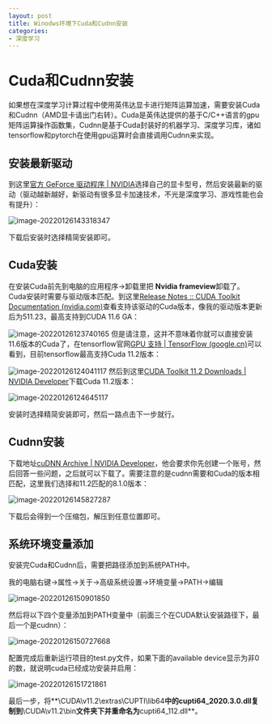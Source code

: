 ```yaml
---
layout: post
title: Winodws环境下Cuda和Cudnn安装
categories:
- 深度学习
---
```



# Cuda和Cudnn安装

如果想在深度学习计算过程中使用英伟达显卡进行矩阵运算加速，需要安装Cuda和Cudnn（AMD显卡请出门右转）。Cuda是英伟达提供的基于C/C++语言的gpu矩阵运算操作函数集，Cudnn是基于Cuda封装好的机器学习、深度学习库，诸如tensorflow和pytorch在使用gpu运算时会直接调用Cudnn来实现。

## 安装最新驱动
到这里[官方 GeForce 驱动程序 | NVIDIA](https://www.nvidia.cn/geforce/drivers/)选择自己的显卡型号，然后安装最新的驱动（驱动越新越好，新驱动有很多显卡加速技术，不光是深度学习、游戏性能也会有提升）：

![image-20220126143318347](/img/image-20220126143318347.png)

下载后安装时选择精简安装即可。

## Cuda安装

在安装Cuda前先到电脑的应用程序->卸载里把 **Nvidia frameview**卸载了。
Cuda安装时需要与驱动版本匹配。到这里[Release Notes :: CUDA Toolkit Documentation (nvidia.com)](https://docs.nvidia.com/cuda/cuda-toolkit-release-notes/index.html)查看支持该驱动的Cuda版本，像我的驱动版本更新后为511.23，最高支持到CUDA 11.6 GA：

![image-20220126123740165](/img/image-20220126123740165.png)
但是请注意，这并不意味着你就可以直接安装11.6版本的Cuda了，在tensorflow官网[GPU 支持  | TensorFlow (google.cn)](https://tensorflow.google.cn/install/gpu)可以看到，目前tensorflow最高支持Cuda 11.2版本：

![image-20220126124041117](/img/image-20220126124041117.png)
然后到这里[CUDA Toolkit 11.2 Downloads | NVIDIA Developer](https://developer.nvidia.com/cuda-11.2.0-download-archive?target_os=Windows&target_arch=x86_64&target_version=10&target_type=exelocal)下载Cuda 11.2版本：

![image-20220126124645117](/img/image-20220126124645117.png)

安装时选择精简安装即可，然后一路点击下一步就行。



## Cudnn安装
下载地址[cuDNN Archive | NVIDIA Developer](https://developer.nvidia.com/rdp/cudnn-archive)，他会要求你先创建一个账号，然后回答一些问题，之后就可以下载了。需要注意的是cudnn需要和Cuda的版本相匹配，这里我们选择和11.2匹配的8.1.0版本：

![image-20220126145827287](/img/image-20220126145827287.png)

下载后会得到一个压缩包，解压到任意位置即可。

## 系统环境变量添加

安装完Cuda和Cudnn后，需要把路径添加到系统PATH中。

我的电脑右键->属性->关于->高级系统设置->环境变量->PATH->编辑

![image-20220126150901850](/img/image-20220126150901850.png)

然后将以下四个变量添加到PATH变量中（前面三个在CUDA默认安装路径下，最后一个是cudnn）：

![image-20220126150727668](/img/image-20220126150727668.png)

配置完成后重新运行项目的test.py文件，如果下面的available device显示为非0的数，就说明cuda已经成功安装并启用：

![image-20220126151721861](/img/image-20220126151721861.png)

最后一步，将**\CUDA\v11.2\extras\CUPTI\lib64**中的cupti64_2020.3.0.dll复制到**\CUDA\v11.2\bin**文件夹下并重命名为**cupti64_112.dll**。